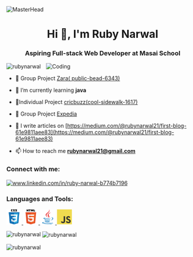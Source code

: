 ![MasterHead](https://cdn.dribbble.com/users/4055494/screenshots/15215756/media/d2b66c4ca0192aa26d103448b3d1518b.gif)
<h1 align="center">Hi 👋, I'm Ruby Narwal</h1>
<h3 align="center">Aspiring Full-stack Web Developer at Masai School</h3>
<img align="right" alt="Coding" width="400" src="https://miro.medium.com/max/1400/1*qdAW1TjCN57h1lbuuzvchg.gif"


<p align="left"> <img src="https://komarev.com/ghpvc/?username=rubynarwal&label=Profile%20views&color=0e75b6&style=flat" alt="rubynarwal" /> </p>

- 🤝 Group Project [Zara( public-bead-6343)](https://github.com/rishav015/public-bead-6343)

- 🌱 I’m currently learning **java**

- 👩Individual Project [cricbuzz(cool-sidewalk-1617)](https://github.com/rubynarwal/cool-sidewalk-1617)

- 🤝 Group Project [Expedia](https://github.com/Shishir-1995/Expedia.git)

- 📝 I write articles on [https://medium.com/@rubynarwal21/first-blog-61e9811aee83](https://medium.com/@rubynarwal21/first-blog-61e9811aee83)

- 📫 How to reach me **rubynarwal21@gmail.com**

<h3 align="left">Connect with me:</h3>
<p align="left">
<a href="https://linkedin.com/in/www.linkedin.com/in/ruby-narwal-b774b7196" target="blank"><img align="center" src="https://raw.githubusercontent.com/rahuldkjain/github-profile-readme-generator/master/src/images/icons/Social/linked-in-alt.svg" alt="www.linkedin.com/in/ruby-narwal-b774b7196" height="30" width="40" /></a>
</p>

<h3 align="left">Languages and Tools:</h3>
<p align="left"> <a href="https://www.w3schools.com/css/" target="_blank" rel="noreferrer"> <img src="https://raw.githubusercontent.com/devicons/devicon/master/icons/css3/css3-original-wordmark.svg" alt="css3" width="40" height="40"/> </a> <a href="https://www.w3.org/html/" target="_blank" rel="noreferrer"> <img src="https://raw.githubusercontent.com/devicons/devicon/master/icons/html5/html5-original-wordmark.svg" alt="html5" width="40" height="40"/> </a> <a href="https://www.java.com" target="_blank" rel="noreferrer"> <img src="https://raw.githubusercontent.com/devicons/devicon/master/icons/java/java-original.svg" alt="java" width="40" height="40"/> </a> <a href="https://developer.mozilla.org/en-US/docs/Web/JavaScript" target="_blank" rel="noreferrer"> <img src="https://raw.githubusercontent.com/devicons/devicon/master/icons/javascript/javascript-original.svg" alt="javascript" width="40" height="40"/> </a> </p>

<p><img align="left" src="https://github-readme-stats.vercel.app/api/top-langs?username=rubynarwal&show_icons=true&locale=en&layout=compact" alt="rubynarwal" /></p>

<p>&nbsp;<img align="center" src="https://github-readme-stats.vercel.app/api?username=rubynarwal&show_icons=true&locale=en" alt="rubynarwal" /></p>

<p><img align="center" src="https://github-readme-streak-stats.herokuapp.com/?user=rubynarwal&" alt="rubynarwal" /></p>
